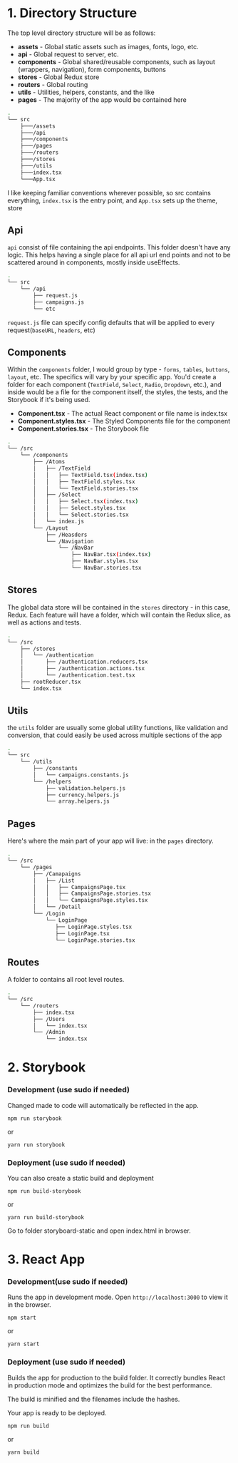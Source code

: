 
# 1. Directory Structure

The top level directory structure will be as follows:
* **assets** - Global static assets such as images, fonts, logo, etc.
* **api** - Global request to server, etc.
* **components** - Global shared/reusable components, such as layout (wrappers, navigation), form components, buttons
* **stores** - Global Redux store
* **routers** - Global routing
* **utils** - Utilities, helpers, constants, and the like
* **pages** - The majority of the app would be contained here

```bash
.
└── src
    ├───/assets
    ├───/api
    ├───/components
    ├───/pages
    ├───/routers
    ├───/stores
    ├───/utils
    ├───index.tsx
    └───App.tsx

```

I like keeping familiar conventions wherever possible, so src contains everything, `index.tsx` is the entry point, and `App.tsx` sets up the theme, store

## Api

 `api` consist of file containing the api endpoints. This folder doesn't have any logic. This helps having a single place for all api url end points and not to be scattered around in components, mostly inside useEffects.
 
```bash
.
└── src
    └── /api
        ├── request.js
        ├── campaigns.js
        └── etc

```
`request.js` file can specify config defaults that will be applied to every request(`baseURL`, `headers`, etc)
## Components

Within the `components` folder, I would group by type - `forms`, `tables`, `buttons`, `layout`, etc. The specifics will vary by your specific app.
You'd create a folder for each component (`TextField`, `Select`, `Radio`, `Dropdown`, etc.), and inside would be a file for the component itself, the styles, the tests, and the Storybook if it's being used.
* **Component.tsx** - The actual React component or file name is index.tsx
* **Component.styles.tsx** - The Styled Components file for the component
* **Component.stories.tsx** - The Storybook file

```bash
.
└── /src
    └── /components
        ├── /Atoms
        │   ├── /TextField
        │   │   ├── TextField.tsx(index.tsx)
        │   │   ├── TextField.styles.tsx
        │   │   └── TextField.stories.tsx
        │   ├── /Select
        │   │   ├── Select.tsx(index.tsx)
        │   │   ├── Select.styles.tsx
        │   │   └── Select.stories.tsx
        │   └── index.js
        └── /Layout
            ├── /Heasders
            └── /Navigation
                └── /NavBar
                    ├── NavBar.tsx(index.tsx)
                    ├── NavBar.styles.tsx
                    └── NavBar.stories.tsx

```

## Stores

The global data store will be contained in the `stores` directory - in this case, Redux. Each feature will have a folder, which will contain the Redux slice, as well as actions and tests.
```bash
.
└── /src
    ├── /stores
    │   └── /authentication
    │       ├── /authentication.reducers.tsx
    │       ├── /authentication.actions.tsx
    │       └── /authentication.test.tsx
    ├── rootReducer.tsx
    └── index.tsx
```
## Utils

the `utils` folder are usually some global utility functions, like validation and conversion, that could easily be used across multiple sections of the app
```bash
.
└── src
    └── /utils
        ├── /constants
        │   └── campaigns.constants.js
        └── /helpers
            ├── validation.helpers.js
            ├── currency.helpers.js
            └── array.helpers.js

```

## Pages

Here's where the main part of your app will live: in the `pages` directory.
```bash
.
└── /src
    └── /pages
        ├── /Camapaigns
        │   ├── /List
        │   │   ├── CampaignsPage.tsx
        │   │   ├── CampaignsPage.stories.tsx
        │   │   └── CampaignsPage.styles.tsx
        │   └── /Detail
        └── /Login
            └── LoginPage
               ├── LoginPage.styles.tsx
               ├── LoginPage.tsx
               └── LoginPage.stories.tsx

```
## Routes

A folder to contains all root level routes.

```bash
.
└── /src
    └── /routers
        ├── index.tsx
        ├── /Users
        │   └── index.tsx
        └── /Admin
            └── index.tsx

```

# 2. Storybook

### Development (use sudo if needed)
Changed made to code will automatically be reflected in the app.

```angular2html
npm run storybook
```
or
```angular2html
yarn run storybook
```
### Deployment (use sudo if needed)
You can also create a static build and deployment

```angular2html
npm run build-storybook 
```
or
```angular2html
yarn run build-storybook
```
Go to folder storyboard-static and open index.html in browser.
# 3. React App

### Development(use sudo if needed)
Runs the app in development mode.
Open `http://localhost:3000` to view it in the browser.
```angular2html
npm start
```
or
```angular2html
yarn start
```
### Deployment (use sudo if needed)

Builds the app for production to the build folder.
It correctly bundles React in production mode and optimizes the build for the best performance.

The build is minified and the filenames include the hashes.

Your app is ready to be deployed.
```angular2html
npm run build
```
or
 ```angular2html
yarn build
```

